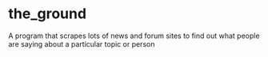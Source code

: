 # the_ground
A program that scrapes lots of news and forum sites to find out what people are saying about a particular topic or person